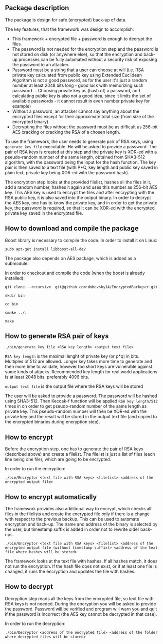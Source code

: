 

Package description
---------------------
The package is design for safe (encrypted) back-up of data.

The key features, that the framework was design to accomplish:

* This framework + encrypted file + password is enough to decrypt the files.
* The password is not needed for the encryption step and the password is not stored on disk (or anywhere else), so that the encryption and back-up processes can be fully automated without a security risk of exposing the password to an attacker.
* Password must be a string that a user can choose at will (i.e. RSA private key calculated from public key using Extended Euclidean Algorithm is not a good password, as for the user it's just a random number at least 2048 bits long - good luck with memorizing such password ... Choosing private key as (hash of) a password, and calculating public key is also not a good idea, since it limits the set of available passwords - it cannot result in even number private key for example)
* Without a password, an attacker cannot say anything about the encrypted files except for their approximate total size (from size of the encrypted binary).
* Decrypting the files without the password must be as difficult as 256-bit AES cracking or cracking the RSA of a chosen length.

To use the framework, the user needs to generate pair of RSA keys, using ```generate_key_file``` executable. He will be asked to provide a password.
The pair of RSA keys is created at this step and the private key is XOR-ed with a pseudo-random number of the same length, obtained from SHA3-512 algorithm, with the password being the input for the hash function.
The key pair is then saved to a text file (with P*Q, key length and public key saved in plain text, private key being XOR-ed with the password hash).

The encryption step looks at the provided filelist, hashes all the files in it, add a random number, hashes it again and uses this number as 256-bit AES key.
This AES key is used to encrypt the files and after encrypting with the RSA public key, it is also saved into the output binary.
In order to decrypt the AES key, one has to know the private key, and in order to get the private key, the password is required, so that it can be XOR-ed with the encrypted private key saved in the encrypted file.


How to download and compile the package
----------------------------------------

Boost library is necessary to compile the code. In order to install it on Linux:

```
sudo apt-get install libboost-all-dev
```

The package also depends on AES package, which is added as a submodule.

In order to checkout and compile the code (when the boost is already installed):

```
git clone --recursive  git@github.com:dubovsky14/EncryptedBackuper.git

mkdir bin

cd bin

cmake ../.

make
```

How to generate RSA pair of keys
---------------------------------
```
./bin/generate_key_file <RSA key length> <output text file>
```

```RSA key length``` is the maximal lenght of private key (or p*q) in bits. Multiples of 512 are allowed.
Longer key takes more time to generate and then more time to validate, however too short keys are vulnerable against some kinds of attacks.
Recommended key length for real world applications is at least 2048 bits, preferably 4096 bits.

```output text file``` is the output file where the RSA keys will be stored

The user will be asked to provide a password. The password will be hashed using SHA3-512.
Then Keccak-f function will be applied ```RSA key length/512``` times in on order to get pseudo-random number of the same length as private key.
This pseudo-random number will then be XOR-ed with the private key and the result will be stored in the output text file (and copied to the encrypted binaries during encryption step).

How to encrypt
---------------------------------

Before the  encryption step, one has to generate the pair of RSA keys (described above) and create a filelist. The filelist is just a list of files (each line being one file), which are going to be encrypted.

In order to run the encryption:

```
./bin/Encryptor <text file with RSA keys> <filelist> <address of the encrypted output file>
```

How to encrypt automatically
---------------------------------

The framework provides also additional way to encrypt, which checks all files in the filelists and create the encrypted file only if there is a change with respect to the previous backup. This can be used to automate encryption and back-up. The name and address of the binary is selected by the user, but timestamp suffix is added in order not to rewrite older back-ups

```
./bin/Encryptor <text file with RSA keys> <filelist> <address of the encrypted output file (without timestamp suffix)> <address of the text file where hashes will be stored>
```

The framework looks at the text file with hashes. If all hashes match, it does not run the encryption.
If the hash file does not exist, or if at least one file is changed, it runs the encryption and updates the file with hashes.

How to decrypt
---------------------------------

Decryption step reads all the keys from the encrypted file, so text file with RSA keys is not needed.
During the encryption you will be asked to provide the password.
Password will be verified and program will warn you and quit if the password is incorrect (the AES key cannot be decrypted in that case).

In order to run the decryption:

```
./bin/Decryptor <address of the encrypted file> <address of the folder where decrypted files will be stored>
```